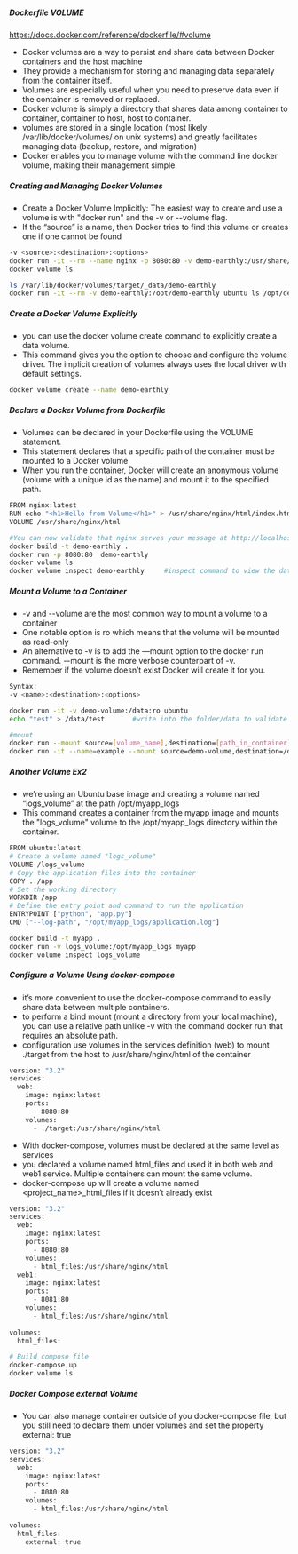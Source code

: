 ##### Dockerfile VOLUME
https://docs.docker.com/reference/dockerfile/#volume
- Docker volumes are a way to persist and share data between Docker containers and the host machine
- They provide a mechanism for storing and managing data separately from the container itself.
- Volumes are especially useful when you need to preserve data even if the container is removed or replaced.
- Docker volume is simply a directory that shares data among container to container, container to host, host to container.
-  volumes are stored in a single location (most likely /var/lib/docker/volumes/ on unix systems) and greatly facilitates managing data (backup, restore, and migration)
-  Docker enables you to manage volume with the command line docker volume, making their management simple

##### Creating and Managing Docker Volumes
- Create a Docker Volume Implicitly: The easiest way to create and use a volume is with "docker run" and the -v or --volume flag.
-  If the “source” is a name, then Docker tries to find this volume or creates one if one cannot be found
``````sh
-v <source>:<destination>:<options>
docker run -it --rm --name nginx -p 8080:80 -v demo-earthly:/usr/share/nginx/html nginx
docker volume ls

ls /var/lib/docker/volumes/target/_data/demo-earthly
docker run -it --rm -v demo-earthly:/opt/demo-earthly ubuntu ls /opt/demo-earthly
``````
##### Create a Docker Volume Explicitly
- you can use the docker volume create command to explicitly create a data volume.
- This command gives you the option to choose and configure the volume driver. The implicit creation of volumes always uses the local driver with default settings.
``````sh
docker volume create --name demo-earthly

``````
##### Declare a Docker Volume from Dockerfile
- Volumes can be declared in your Dockerfile using the VOLUME statement.
- This statement declares that a specific path of the container must be mounted to a Docker volume
- When you run the container, Docker will create an anonymous volume (volume with a unique id as the name) and mount it to the specified path.
``````sh
FROM nginx:latest
RUN echo "<h1>Hello from Volume</h1>" > /usr/share/nginx/html/index.html
VOLUME /usr/share/nginx/html

#You can now validate that nginx serves your message at http://localhost:8080/
docker build -t demo-earthly .
docker run -p 8080:80  demo-earthly
docker volume ls
docker volume inspect demo-earthly     #inspect command to view the data volume details
``````
##### Mount a Volume to a Container
- -v and --volume are the most common way to mount a volume to a container
- One notable option is ro which means that the volume will be mounted as read-only
- An alternative to -v is to add the —mount option to the docker run command. --mount is the more verbose counterpart of -v.
- Remember if the volume doesn’t exist Docker will create it for you.
``````sh
Syntax:
-v <name>:<destination>:<options>

docker run -it -v demo-volume:/data:ro ubuntu
echo "test" > /data/test       #write into the folder/data to validate that the volume is in read-only mode:

#mount
docker run --mount source=[volume_name],destination=[path_in_container] [docker_image]
docker run -it --name=example --mount source=demo-volume,destination=/data ubuntu

``````

##### Another Volume Ex2
- we’re using an Ubuntu base image and creating a volume named “logs_volume” at the path /opt/myapp_logs
- This command creates a container from the myapp image and mounts the "logs_volume" volume to the /opt/myapp_logs directory within the container.
``````sh
FROM ubuntu:latest
# Create a volume named "logs_volume"
VOLUME /logs_volume
# Copy the application files into the container
COPY . /app
# Set the working directory
WORKDIR /app
# Define the entry point and command to run the application
ENTRYPOINT ["python", "app.py"]
CMD ["--log-path", "/opt/myapp_logs/application.log"]

docker build -t myapp .
docker run -v logs_volume:/opt/myapp_logs myapp
docker volume inspect logs_volume

``````
##### Configure a Volume Using docker-compose
- it’s more convenient to use the docker-compose command to easily share data between multiple containers.
- to perform a bind mount (mount a directory from your local machine), you can use a relative path unlike -v with the command docker run that requires an absolute path.
- configuration use volumes in the services definition (web) to mount ./target from the host to /usr/share/nginx/html of the container


``````sh
version: "3.2"
services:
  web:
    image: nginx:latest
    ports:
      - 8080:80
    volumes:
      - ./target:/usr/share/nginx/html

``````
- With docker-compose, volumes must be declared at the same level as services
- you declared a volume named html_files and used it in both web and web1 service. Multiple containers can mount the same volume.
- docker-compose up will create a volume named <project_name>_html_files if it doesn’t already exist 
``````sh
version: "3.2"
services:
  web:
    image: nginx:latest
    ports:
      - 8080:80
    volumes:
      - html_files:/usr/share/nginx/html
  web1:
    image: nginx:latest
    ports:
      - 8081:80
    volumes:
      - html_files:/usr/share/nginx/html
 
volumes:
  html_files:

# Build compose file
docker-compose up
docker volume ls
``````

##### Docker Compose external Volume
- You can also manage container outside of you docker-compose file, but you still need to declare them under volumes and set the property external: true
``````sh
version: "3.2"
services:
  web:
    image: nginx:latest
    ports:
      - 8080:80
    volumes:
      - html_files:/usr/share/nginx/html
 
volumes:
  html_files:
    external: true

``````
